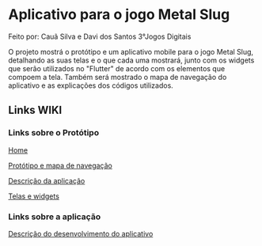 # Aplicativo para o jogo Metal Slug
Feito por: Cauã Silva e Davi dos Santos 3°Jogos Digitais

O projeto mostrá o protótipo e um aplicativo mobile para o jogo Metal Slug, detalhando as suas telas e o que cada uma mostrará, junto com os widgets que serão utilizados no "Flutter" de acordo com os elementos que compoem a tela. Também será mostrado o mapa de navegação do aplicativo e as explicações dos códigos utilizados.

## Links WIKI

### Links sobre o Protótipo
[Home](https://github.com/CauaSilva28/PrototipoDeAplicativoJogo/wiki)

[Protótipo e mapa de navegação](https://github.com/CauaSilva28/PrototipoDeAplicativoJogo/wiki/Prot%C3%B3tipo-e-mapa-de-navega%C3%A7%C3%A3o)

[Descrição da aplicação](https://github.com/CauaSilva28/PrototipoDeAplicativoJogo/wiki/Descri%C3%A7%C3%A3o-da-aplica%C3%A7%C3%A3o)

[Telas e widgets](https://github.com/CauaSilva28/PrototipoDeAplicativoJogo/wiki/Telas-e-widgets-utilizados)

### Links sobre a aplicação
[Descrição do desenvolvimento do aplicativo](https://github.com/CauaSilva28/App_MetalSlug/wiki/Aplicativo)

